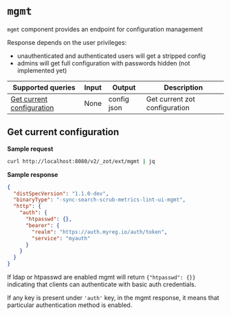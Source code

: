 # `mgmt`

`mgmt` component provides an endpoint for configuration management

Response depends on the user privileges:
- unauthenticated and authenticated users will get a stripped config
- admins will get full configuration with passwords hidden (not implemented yet)


| Supported queries | Input | Output | Description |
| --- | --- | --- | --- |
| [Get current configuration](#get-current-configuration) | None | config json | Get current zot configuration | 

## Get current configuration

**Sample request**

```bash
curl http://localhost:8080/v2/_zot/ext/mgmt | jq
```

**Sample response**

```json
{
  "distSpecVersion": "1.1.0-dev",
  "binaryType": "-sync-search-scrub-metrics-lint-ui-mgmt",
  "http": {
    "auth": {
      "htpasswd": {},
      "bearer": {
        "realm": "https://auth.myreg.io/auth/token",
        "service": "myauth"
      }
    }
  }
}
```

If ldap or htpasswd are enabled mgmt will return `{"htpasswd": {}}` indicating that clients can authenticate with basic auth credentials.

If any key is present under `'auth'` key, in the mgmt response, it means that particular authentication method is enabled.
